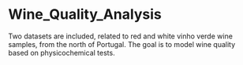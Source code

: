 # Wine_Quality_Analysis
 Two datasets are included, related to red and white vinho verde wine samples, from the north of Portugal. The goal is to model wine quality based on physicochemical tests.
